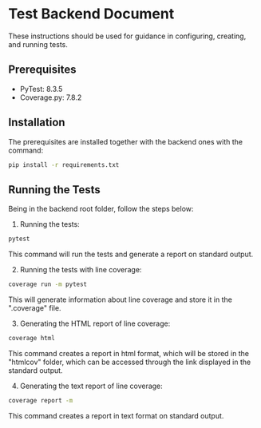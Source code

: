 # Test Backend Document

These instructions should be used for guidance in configuring, creating, and running tests.

## Prerequisites

- PyTest: 8.3.5
- Coverage.py: 7.8.2

## Installation

The prerequisites are installed together with the backend ones with the command:

```bash
pip install -r requirements.txt
```

## Running the Tests

Being in the backend root folder, follow the steps below:

1. Running the tests:

```bash
pytest
```

This command will run the tests and generate a report on standard output.

2. Running the tests with line coverage:

```bash
coverage run -m pytest
```

This will generate information about line coverage and store it in the ".coverage" file.

3. Generating the HTML report of line coverage:

```bash
coverage html
```
This command creates a report in html format, which will be stored in the "htmlcov" folder, which can be accessed through the link displayed in the standard output.

4. Generating the text report of line coverage:

```bash
coverage report -m
```
This command creates a report in text format on standard output.
